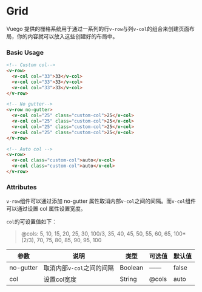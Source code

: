 # Grid

Vuego 提供的栅格系统用于通过一系列的行`v-row`与列`v-col`的组合来创建页面布局，你的内容就可以放入这些创建好的布局中。

### Basic Usage

```html
<!-- Custom col-->
<v-row>
  <v-col col="33">33</v-col>
  <v-col col="33">33</v-col>
  <v-col col="33">33</v-col>
</v-row>

<!-- No gutter-->
<v-row no-gutter>
  <v-col col="25" class="custom-col">25</v-col>
  <v-col col="25" class="custom-col">25</v-col>
  <v-col col="25" class="custom-col">25</v-col>
  <v-col col="25" class="custom-col">25</v-col>
</v-row>

<!-- Auto col -->
<v-row>
  <v-col class="custom-col">auto</v-col>
  <v-col class="custom-col">auto</v-col>
</v-row>
```

<v-phone hash="grid"></v-phone>

### Attributes

`v-row`组件可以通过添加 no-gutter 属性取消内部`v-col`之间的间隔。而`v-col`组件可以通过设置 col 属性设置宽度。

`col`的可设置值如下：

> @cols: 5, 10, 15, 20, 25, 30, 100/3, 35, 40, 45, 50, 55, 60, 65, 100*(2/3), 70, 75, 80, 85, 90, 95, 100


|参数|说明|类型|可选值|默认值|
|----|----|----|----|----|
|no-gutter| 取消内部`v-col`之间的间隔 | Boolean | —— | false |
|col| 设置col宽度 | String | @cols | auto |


